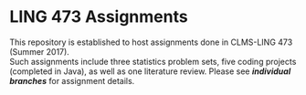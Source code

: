 # LING 473 Assignments
This repository is established to host assignments done in CLMS-LING 473 (Summer 2017).   \
Such assignments include three statistics problem sets, five coding projects (completed in Java), as well as one literature review.  Please see **_individual branches_** for assignment details. 
 


